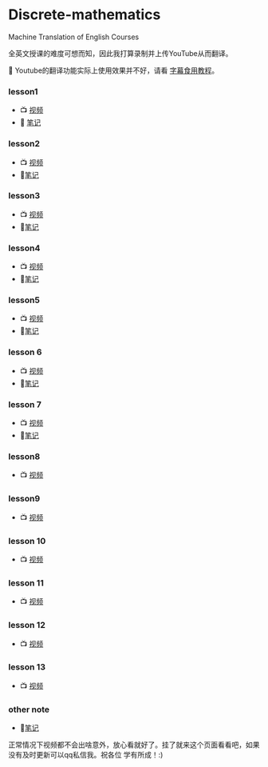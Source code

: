 # Discrete-mathematics
Machine Translation of English Courses 

全英文授课的难度可想而知，因此我打算录制并上传YouTube从而翻译。

🙊 Youtube的翻译功能实际上使用效果并不好，请看 [字幕食用教程](./Use-method.md)。

### lesson1
+ 📺 [视频](https://youtu.be/Tlc4BMtBPdE)
+ 📓 [笔记](离散数学/lesson1/lesson1.html)
### lesson2
+ 📺 [视频](https://youtu.be/C1y5fkoxFsM)
+ 📓[笔记](离散数学/lesson2/lesson2.html)
### lesson3
+ 📺 [视频](https://youtu.be/HS6b8hzpzyo)
+ 📓[笔记](离散数学/lesson3/lesson3.html) 
### lesson4
+ 📺 [视频](https://youtu.be/O7ffFO9poNc) 
+ 📓[笔记](离散数学/lesson4/lesson4.html)
### lesson5
+ 📺 [视频](https://youtu.be/OJ4qSkZC1n4)
+ 📓[笔记](离散数学/lesson5/lesson5.html)
### lesson 6
+ 📺 [视频](https://youtu.be/gBhsB6sJXgc)
+ 📓[笔记](离散数学/lesson6/lesson6.html)
### lesson 7
+ 📺 [视频](https://youtu.be/WeDpILD_sL4)
+ 📓[笔记](离散数学/lessson7/lesson7.html)
### lesson8
+ 📺 [视频](https://youtu.be/sajb8Sk8CHM)
### lesson9
+ 📺 [视频](https://youtu.be/p73UlRAu4NM)
### lesson 10
+ 📺 [视频](https://youtu.be/esZ66jksVuk)
### lesson 11
+ 📺 [视频](https://youtu.be/_i469ueozjY)
### lesson 12
+ 📺 [视频](https://youtu.be/KOM0L00Z1fw)
### lesson 13
+ 📺 [视频](https://youtu.be/Hf81vpVafF4)

### other note
+ 📓[笔记](离散数学/note-cont/hash_function.html)

正常情况下视频都不会出啥意外，放心看就好了。挂了就来这个页面看看吧，如果没有及时更新可以qq私信我。祝各位 学有所成！:)
